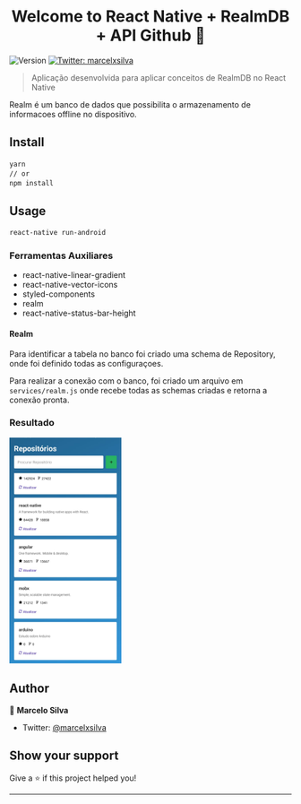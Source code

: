 <h1 align="center">Welcome to React Native + RealmDB + API Github 👋</h1>
<p>
  <img alt="Version" src="https://img.shields.io/badge/version-0.0.1-blue.svg?cacheSeconds=2592000" />
  <a href="https://twitter.com/marcelxsilva" target="_blank">
    <img alt="Twitter: marcelxsilva" src="https://img.shields.io/twitter/follow/marcelxsilva.svg?style=social" />
  </a>
</p>

> Aplicação desenvolvida para aplicar conceitos de RealmDB no React Native

Realm é um banco de dados que possibilita o armazenamento de informacoes offline no dispositivo.

## Install

```sh
yarn
// or
npm install
```

## Usage

```sh
react-native run-android
```

### Ferramentas Auxiliares
 - react-native-linear-gradient
 - react-native-vector-icons
 - styled-components
 - realm
 - react-native-status-bar-height
 
#### Realm

Para identificar a tabela no banco foi criado uma schema de Repository, onde foi definido todas as configuraçoes.

Para realizar a conexão com o banco, foi criado um arquivo em <code>services/realm.js</code> onde recebe todas as schemas criadas e retorna a conexão pronta.

### Resultado

<img src='app.jpeg' width='200'>

## Author

👤 **Marcelo Silva**

* Twitter: [@marcelxsilva](https://twitter.com/marcelxsilva)

## Show your support

Give a ⭐️ if this project helped you!

***
